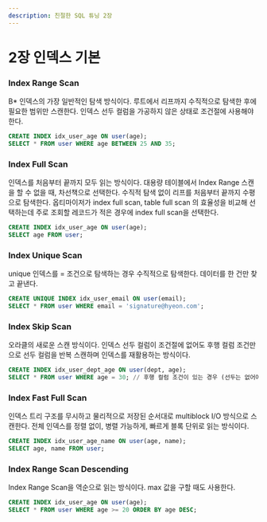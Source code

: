 ```yaml
---
description: 친절한 SQL 튜닝 2장
---
```


# 2장 인덱스 기본

### Index Range Scan

B\* 인덱스의 가장 일반적인 탐색 방식이다. 루트에서 리프까지 수직적으로 탐색한 후에 필요한 범위만 스캔한다. 인덱스 선두 컬럼을 가공하지 않은 상태로 조건절에 사용해야 한다.

```sql
CREATE INDEX idx_user_age ON user(age);
SELECT * FROM user WHERE age BETWEEN 25 AND 35;
```

### Index Full Scan

인덱스를 처음부터 끝까지 모두 읽는 방식이다. 대용량 테이블에서 Index Range 스캔을 할 수 없을 때, 차선책으로 선택한다. 수직적 탐색 없이 리프를 처음부터 끝까지 수평으로 탐색한다. 옵티마이저가 index full scan, table full scan 의 효율성을 비교해 선택하는데 주로 조회할 레코드가 적은 경우에 index full scan을 선택한다.

```sql
CREATE INDEX idx_user_age ON user(age);
SELECT age FROM user;
```

### Index Unique Scan

unique 인덱스를 = 조건으로 탐색하는 경우 수직적으로 탐색한다. 데이터를 한 건만 찾고 끝낸다.

```sql
CREATE UNIQUE INDEX idx_user_email ON user(email);
SELECT * FROM user WHERE email = 'signature@hyeon.com';
```

### Index Skip Scan

오라클의 새로운 스캔 방식이다. 인덱스 선두 컬럼이 조건절에 없어도 후행 컬럼 조건만으로 선두 컬럼을 반복 스캔하며 인덱스를 재활용하는 방식이다.

```sql
CREATE INDEX idx_user_dept_age ON user(dept, age);
SELECT * FROM user WHERE age = 30; // 후행 컬럼 조건이 있는 경우 (선두는 없어야 함)
```

### Index Fast Full Scan

인덱스 트리 구조를 무시하고 물리적으로 저장된 순서대로 multiblock I/O 방식으로 스캔한다. 전체 인덱스를 정렬 없이, 병렬 가능하게, 빠르게 블록 단위로 읽는 방식이다.

```sql
CREATE INDEX idx_user_age_name ON user(age, name);
SELECT age, name FROM user;
```

### Index Range Scan Descending

Index Range Scan을 역순으로 읽는 방식이다. max 값을 구할 때도 사용한다.

```sql
CREATE INDEX idx_user_age ON user(age);
SELECT * FROM user WHERE age >= 20 ORDER BY age DESC;
```
